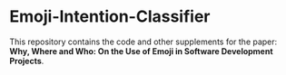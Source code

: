 # Emoji-Intention-Classifier

This repository contains the code and other supplements for the paper: **Why, Where and Who: On the Use of Emoji in Software Development Projects**.

